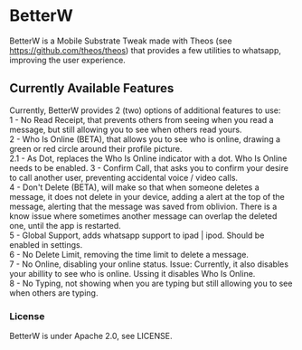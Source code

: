 # BetterW
  
BetterW is a Mobile Substrate Tweak made with Theos (see https://github.com/theos/theos) that provides a few utilities to whatsapp, improving the user experience.  

## Currently Available Features
Currently, BetterW provides 2 (two) options of additional features to use:  
1 - No Read Receipt, that prevents others from seeing when you read a message, but still allowing you to see when others read yours.  
2 - Who Is Online (BETA), that allows you to see who is online, drawing a green or red circle around their profile picture.  
2.1 - As Dot, replaces the Who Is Online indicator with a dot. Who Is Online needs to be enabled.
3 - Confirm Call, that asks you to confirm your desire to call another user, preventing accidental voice / video calls.  
4 - Don't Delete (BETA), will make so that when someone deletes a message, it does not delete in your device, adding a alert at the top of the message, alerting that the message was saved from oblivion. There is a know issue where sometimes another message can overlap the deleted one, until the app is restarted.  
5 - Global Support, adds whatsapp support to ipad | ipod. Should be enabled in settings.  
6 - No Delete Limit, removing the time limit to delete a message.  
7 - No Online, disabling your online status. Issue: Currently, it also disables your abillity to see who is online. Ussing it disables Who Is Online.  
8 - No Typing, not showing when you are typing but still allowing you to see when others are typing.   

### License
BetterW is under Apache 2.0, see LICENSE.
